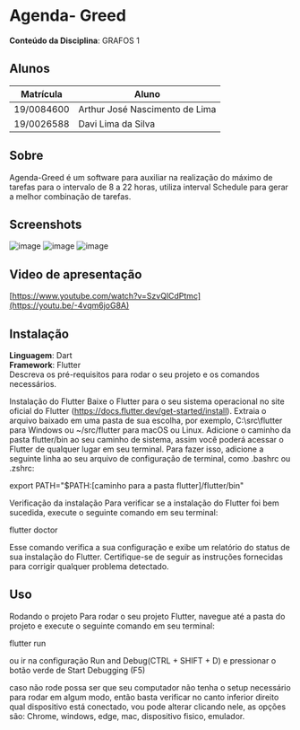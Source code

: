 # Agenda- Greed

**Conteúdo da Disciplina**: GRAFOS 1<br>
## Alunos
|Matrícula | Aluno |
| -- | -- |
| 19/0084600  |  Arthur José Nascimento de Lima |
| 19/0026588  |  Davi Lima da Silva |

## Sobre 
Agenda-Greed é um software para auxiliar na realização do máximo de tarefas para o intervalo de 8 a 22 horas, utiliza interval Schedule para gerar a melhor combinação de tarefas.

## Screenshots
![image](https://github.com/projeto-de-algoritmos/Agenda-Greed/assets/60429513/02ad6c1d-7c60-4fa2-a6f5-cf0b34b0eb11)
![image](https://github.com/projeto-de-algoritmos/Agenda-Greed/assets/60429513/b2d0a4c9-a11e-488b-8ba0-c14e6dd2206a)
![image](https://github.com/projeto-de-algoritmos/Agenda-Greed/assets/60429513/4b03fff1-c075-4386-9b50-a1aa3bdda7cd)


## Video de apresentação

[https://www.youtube.com/watch?v=SzvQlCdPtmc](https://youtu.be/-4vqm6joG8A)


## Instalação 
**Linguagem**: Dart<br>
**Framework**: Flutter <br>
Descreva os pré-requisitos para rodar o seu projeto e os comandos necessários.

Instalação do Flutter
Baixe o Flutter para o seu sistema operacional no site oficial do Flutter (https://docs.flutter.dev/get-started/install).
Extraia o arquivo baixado em uma pasta de sua escolha, por exemplo, C:\src\flutter para Windows ou ~/src/flutter para macOS ou Linux.
Adicione o caminho da pasta flutter/bin ao seu caminho de sistema, assim você poderá acessar o Flutter de qualquer lugar em seu terminal. Para fazer isso, adicione a seguinte linha ao seu arquivo de configuração de terminal, como .bashrc ou .zshrc:

export PATH="$PATH:[caminho para a pasta flutter]/flutter/bin"

Verificação da instalação
Para verificar se a instalação do Flutter foi bem sucedida, execute o seguinte comando em seu terminal:

flutter doctor

Esse comando verifica a sua configuração e exibe um relatório do status de sua instalação do Flutter. Certifique-se de seguir as instruções fornecidas para corrigir qualquer problema detectado.
## Uso 

Rodando o projeto
Para rodar o seu projeto Flutter, navegue até a pasta do projeto e execute o seguinte comando em seu terminal:

flutter run

ou ir na configuração Run and Debug(CTRL + SHIFT + D) e pressionar o botão verde de Start Debugging (F5)

caso não rode possa ser que seu computador não tenha o setup necessário para rodar em algum modo, então basta verificar no canto inferior direito qual dispositivo está conectado, vou pode alterar clicando nele, as opções são: Chrome, windows, edge, mac, dispositivo fisico, emulador.

